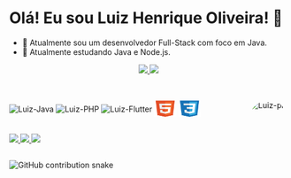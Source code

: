 # Olá! Eu sou Luiz Henrique Oliveira! 👋

- 🔭 Atualmente sou um desenvolvedor Full-Stack com foco em Java.  
- 🌱 Atualmente estudando Java e Node.js.

<div align="center">
  <a href="https://github.com/oliveiraluizz">
    <img height="180em" src="https://github-readme-stats.vercel.app/api?username=oliveiraluizz&show_icons=true&theme=dark&include_all_commits=true&count_private=true"/>
    <img height="180em" src="https://github-readme-stats.vercel.app/api/top-langs/?username=oliveiraluizz&layout=compact&langs_count=7&theme=dark"/>
  </a>
</div>

##

<div style="display: inline_block"><br>
  <img align="center" alt="Luiz-Java" height="30" width="40" src="https://cdn.jsdelivr.net/gh/devicons/devicon/icons/java/java-original.svg">
  <img align="center" alt="Luiz-PHP" height="30" width="40" src="https://cdn.jsdelivr.net/gh/devicons/devicon/icons/php/php-original.svg">
  <img align="center" alt="Luiz-Flutter" height="30" width="40" src="https://cdn.jsdelivr.net/gh/devicons/devicon/icons/flutter/flutter-original.svg">
  <img align="center" alt="Luiz-HTML" height="30" width="40" src="https://raw.githubusercontent.com/devicons/devicon/master/icons/html5/html5-original.svg">
  <img align="center" alt="Luiz-CSS" height="30" width="40" src="https://raw.githubusercontent.com/devicons/devicon/master/icons/css3/css3-original.svg">
  <img align="right" alt="Luiz-pic" height="150" style="border-radius:50px;" src="https://media.tenor.com/images/939b50b7d26c86a3b3495f2127dd5a49/tenor.gif">
</div>

##

<div> 
  <a href="https://instagram.com/oluizaao" target="_blank">
    <img src="https://img.shields.io/badge/-Instagram-%23E4405F?style=for-the-badge&logo=instagram&logoColor=white">
  </a>
  <a href="mailto:oliv.luizreis@gmail.com">
    <img src="https://img.shields.io/badge/-Gmail-%23333?style=for-the-badge&logo=gmail&logoColor=white">
  </a>
  <a href="https://www.linkedin.com/in/luiz1403/" target="_blank">
    <img src="https://img.shields.io/badge/-LinkedIn-%230077B5?style=for-the-badge&logo=linkedin&logoColor=white">
  </a> 
</div>

##

<picture>
  <source media="(prefers-color-scheme: dark)" srcset="https://oliveiraluizz.github.io/snk/github-contribution-grid-snake-dark.svg" />
  <source media="(prefers-color-scheme: light)" srcset="https://oliveiraluizz.github.io/snk/github-contribution-grid-snake.svg" />
  <img alt="GitHub contribution snake" src="https://oliveiraluizz.github.io/snk/github-contribution-grid-snake.svg" />
</picture>
